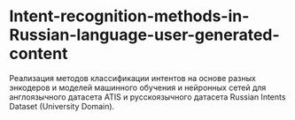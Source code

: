 # Intent-recognition-methods-in-Russian-language-user-generated-content

Реализация методов классификации интентов на основе разных энкодеров и моделей машинного обучения и нейронных сетей для англоязычного датасета ATIS и русскоязычного датасета Russian Intents Dataset (University Domain). 
